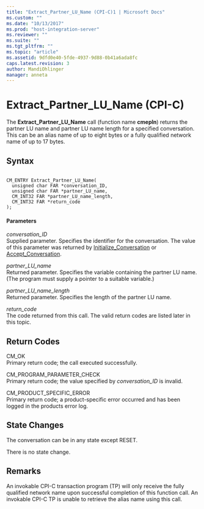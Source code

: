 ```yaml
---
title: "Extract_Partner_LU_Name (CPI-C)1 | Microsoft Docs"
ms.custom: ""
ms.date: "10/13/2017"
ms.prod: "host-integration-server"
ms.reviewer: ""
ms.suite: ""
ms.tgt_pltfrm: ""
ms.topic: "article"
ms.assetid: 9dfd0e40-5fde-4937-9d88-0b41a6ada8fc
caps.latest.revision: 3
author: MandiOhlinger
manager: anneta
---
```

# Extract_Partner_LU_Name (CPI-C)
The **Extract_Partner_LU_Name** call (function name **cmepln**) returns the partner LU name and partner LU name length for a specified conversation. This can be an alias name of up to eight bytes or a fully qualified network name of up to 17 bytes.  
  
## Syntax  
  
```  
  
CM_ENTRY Extract_Partner_LU_Name(   
  unsigned char FAR *conversation_ID,    
  unsigned char FAR *partner_LU_name,    
  CM_INT32 FAR *partner_LU_name_length,    
  CM_INT32 FAR *return_code              
);  
```  
  
#### Parameters  
 *conversation_ID*  
 Supplied parameter. Specifies the identifier for the conversation. The value of this parameter was returned by [Initialize_Conversation](../core/initialize-conversation-cpi-c.md) or [Accept_Conversation](../core/accept-conversation-cpi-c.md).  
  
 *partner_LU_name*  
 Returned parameter. Specifies the variable containing the partner LU name. (The program must supply a pointer to a suitable variable.)  
  
 *partner_LU_name_length*  
 Returned parameter. Specifies the length of the partner LU name.  
  
 *return_code*  
 The code returned from this call. The valid return codes are listed later in this topic.  
  
## Return Codes  
 CM_OK  
 Primary return code; the call executed successfully.  
  
 CM_PROGRAM_PARAMETER_CHECK  
 Primary return code; the value specified by *conversation_ID* is invalid.  
  
 CM_PRODUCT_SPECIFIC_ERROR  
 Primary return code; a product-specific error occurred and has been logged in the products error log.  
  
## State Changes  
 The conversation can be in any state except RESET.  
  
 There is no state change.  
  
## Remarks  
 An invokable CPI-C transaction program (TP) will only receive the fully qualified network name upon successful completion of this function call. An invokable CPI-C TP  is unable to retrieve the alias name using this call.